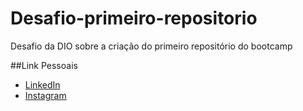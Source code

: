 # Desafio-primeiro-repositorio
Desafio da DIO sobre a criação do primeiro repositório do bootcamp

##Link Pessoais

* [LinkedIn](https://www.linkedin.com/in/luanpiauilino/)
* [Instagram](https://www.instagram.com/luanp_silva/)
